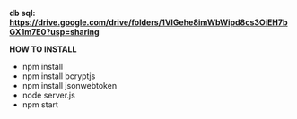__db sql: https://drive.google.com/drive/folders/1VIGehe8imWbWipd8cs3OiEH7bGX1m7E0?usp=sharing__

__HOW TO INSTALL__
- npm install
- npm install bcryptjs
- npm install jsonwebtoken
- node server.js
- npm start
